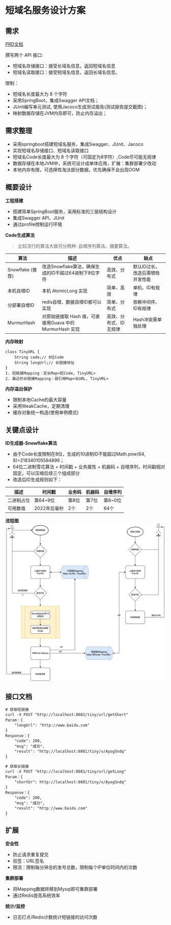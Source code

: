 # 短域名服务设计方案

## 需求

[PRD文档](https://github.com/scdt-china/interview-assignments/tree/master/java)

撰写两个 API 接口:

* 短域名存储接口：接受长域名信息，返回短域名信息
* 短域名读取接口：接受短域名信息，返回长域名信息。

限制：

* 短域名长度最大为 8 个字符
* 采用SpringBoot，集成Swagger API文档；
* JUnit编写单元测试, 使用Jacoco生成测试报告(测试报告提交截图)；
* 映射数据存储在JVM内存即可，防止内存溢出；

## 需求整理

* 采用springboot搭建短域名服务，集成Swagger、JUnit、Jacoco
* 实现短域名存储接口、短域名读取接口
* 短域名Code长度最大为 8 个字符（可固定为8字符）,Code尽可能无规律
* 数据存储在本地JVM中，系统可设计成单体应用，扩展：集群部署少改动
* 本地内存有限，可选择性淘汰部分数据，优先确保不会出现OOM

## 概要设计

**工程搭建**

* 搭建简单SpringBoot服务，采用标准的三层结构设计
* 集成Swagger API、JUnit
* 通过profile控制运行环境

**Code生成算法**

> 比较流行的算法大致可分两种: 自增序列算法、摘要算法。

| 算法 | 描述| 优点 |缺点 |
| --- | --- | --- |--- |
|Snowflake (推荐)| 改造Snowflake算法，确保生成的ID不超过64进制下8位字符 | 高效、分布式 | 默认ID过长，改造后需牺牲并发性能 |
|  本机自增ID| 本机 AtomicLong 实现 | 简单、高效 | 单机、ID有规律 |
|  分部署自增ID| redis自增、数据自增ID都可以实现 | 简单、分布式 | 依赖中间件、ID有规律 |
|MurmurHash | 对原始链接取 Hash 值，可直接用Guava 中的 MurmurHash 实现 | 高效、分布式、ID无规律 | Hash冲突需单独处理 |

**内存映射**

```
class TinyURL {
	String code;// 8位Code
	String longUrl;// 长链接地址
}
1. 短链接Mapping：定长Map<短Code, TinyURL>
2. 最近的长链接Mapping：弱引用Map<长URL, TinyURL>
```

**内存溢出保护**

* 限制本地Cache的最大容量
* 采用WeakCache，定期清理
* 缓存对象统一构造(使用单例模式)

## 关键点设计

**ID生成器-Snowflake算法**

* 由于Code长度限制在8位，生成的10进制ID不能超过Math.pow(64, 8)=218340105584896；
* 64位二进制雪花算法 = 时间戳 + 业务属性 + 机器码 + 自增序列，时间戳相对固定，可以压缩后续三个组成部分
* 改造后ID生成规则如下：

| 描述 | 时间戳 | 业务码 | 机器码 |自增序列 |
|  ---  | --- | --- | --- | --- |
| 二进制占位| 第64~9位 |  第8位 | 第7位  | 第6~0位 |
| 可用数值 | 2022年后毫秒 | 2个 | 2个  | 64个 |

**流程图**
![流程图](image/flow.png)

## 接口文档

```
# 获取短链接
curl -X POST "http://localhost:8081/tiny/url/getShort"
Param：{
	"longUrl": "http://www.baidu.com"
}
Response：{
	"code": 200,
	"msg": "成功",
	"result": "http://localhost:8081/tiny/v/AyogSndq"
}
```

```
# 获取长链接
curl -X POST "http://localhost:8081/tiny/url/getLong"
Param：{
	"shortUr": http://localhost:8081/tiny/v/AyogSndq"
}
Response：{
	"code": 200,
	"msg": "成功",
	"result": "http://www.baidu.com"
}
```

## 扩展

**安全性**

* 防止请求重复提交
* 验签：URL签名
* 限流：限制每分钟总的发号总数，限制每个IP单位时间内的次数

**集群部署**

* 将Mapping数据转移到Mysql即可集群部署
* 通过Redis提高系统效率

**统计/监控**

* 日志打点/Redis计数统计短链接的访问次数

